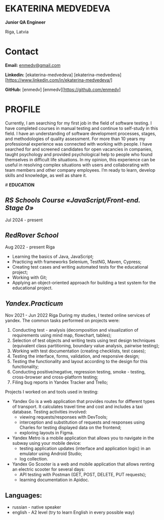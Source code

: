 # **EKATERINA MEDVEDEVA**
**Junior QA Engineer**

Riga, Latvia


# **Contact**
**Email:** enmedv@gmail.com

**Linkedin:** [ekaterina-medvedeva]
[ekaterina-medvedeva][https://www.linkedin.com/in/ekaterina-medvedeva/]

**GitHub:** [enmedv]
[enmedv][https://github.com/enmedv]


# **PROFILE**

Currently, I am searching for my first job in the field of software testing. I have completed courses in manual testing and continue to self-study in this field. I have an understanding of software development processes, stages, and methodologies of quality assessment. For more than 10 years my professional experience was connected with working with people. I have searched for and screened candidates for open vacancies in companies, taught psychology and provided psychological help to people who found themselves in difficult life situations. In my opinion, this experience can be useful in resolving complex situations with users and collaborating with team members and other company employees. I’m ready to learn, develop skills and knowledge, as well as share it.


​# **​EDUCATION**

## *RS Schools Course «JavaScript/Front-end. Stage 0»*
Jul 2024 - present 


## *RedRover School*
Aug 2022 - present
Riga
* Learning the basics of Java, JavaScript;
* Practicing with frameworks Selenium, TestNG, Maven, Cypress;
* Creating test cases and writing automated tests for the educational project;
* Working with Git;
* Applying an object-oriented approach for building a test system for the educational project.


## *Yandex.Practicum*
Nov 2021 - Jun 2022
Riga
During my studies, I tested online services of yandex. 
The common tasks performed on projects were:
1. Conducting test - analysis (decomposition and visualization of requirements using mind map, flowchart, tables);
2. Selection of test objects and writing tests using test design techniques (equivalent class partitioning, boundary value analysis, pairwise testing);
3. Working with test documentation (creating checklists, test cases);
4. Testing the interface, forms, validation, and responsive design;
5. Testing the functionality and layout according to the design for this functionality;
6. Conducting positive/negative, regression testing, smoke - testing, cross-browser and cross-platform testing;
7. Filing bug reports in Yandex Tracker and Trello;

Projects I worked on and tools used in testing:
* Yandex Go is a web application that provides routes for different types of transport. It calculates travel time and cost and includes a taxi database. Testing activities involved:
    + viewing requests/responses with DevTools;
    + interception and substitution of requests and responses using Charles for testing displayed data on the frontend;
    + exploring layouts in Figma.
* Yandex Metro is a mobile application that allows you to navigate in the subway    using your mobile device:
    + testing application updates (interface and application logic) in an emulator using Android Studio;
    + log collection.
* Yandex Go Scooter is a web and mobile application that allows renting an electric scooter for several days:
    + API testing with Postman (GET, POST, DELETE, PUT requests);
    + learning documentation in Apidoc.


## **Languages:**
* russian - native speaker
* english - A2 level (try to learn English in every possible way)
